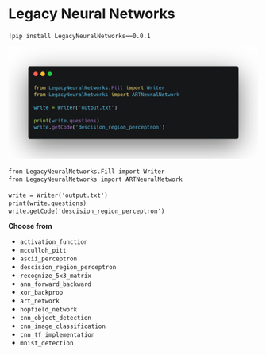 # Legacy Neural Networks

```
!pip install LegacyNeuralNetworks==0.0.1
```

![IMG](https://github.com/Hrushi11/LegacyNeuralNetworks/blob/main/assets/code.png?raw=true)

```
from LegacyNeuralNetworks.Fill import Writer
from LegacyNeuralNetworks import ARTNeuralNetwork

write = Writer('output.txt')
print(write.questions) 
write.getCode('descision_region_perceptron')
```

**Choose from**

- `activation_function`
- `mcculloh_pitt`
- `ascii_perceptron`
- `descision_region_perceptron`
- `recognize_5x3_matrix`
- `ann_forward_backward`
- `xor_backprop`
- `art_network`
- `hopfield_network`
- `cnn_object_detection`
- `cnn_image_classification`
- `cnn_tf_implementation`
- `mnist_detection`

